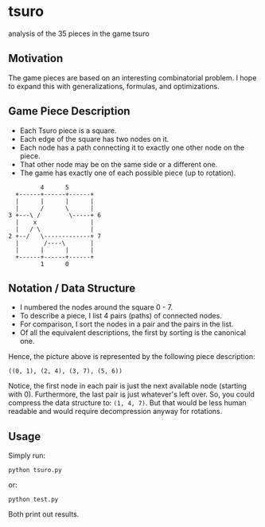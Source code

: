 # tsuro
analysis of the 35 pieces in the game tsuro

## Motivation
The game pieces are based on an interesting combinatorial problem.
I hope to expand this with generalizations, formulas, and optimizations.

## Game Piece Description
- Each Tsuro piece is a square.
- Each edge of the square has two nodes on it.
- Each node has a path connecting it to exactly one other node on the piece.
- That other node may be on the same side or a different one.
- The game has exactly one of each possible piece (up to rotation).

```
         4      5
  +------+------+------+
  |      |      |      |
  |      /      \      |
3 +---\ /        \-----+ 6
  |    x               |
  |   / \              |
2 +--/   \-------------+ 7
  |       /----\       |
  |      |      |      |
  +------+------+------+
         1      0
```

## Notation / Data Structure
- I numbered the nodes around the square 0 - 7.
- To describe a piece, I list 4 pairs (paths) of connected nodes.
- For comparison, I sort the nodes in a pair and the pairs in the list.
- Of all the equivalent descriptions, the first by sorting is the canonical one.

Hence, the picture above is represented by the following piece description:

    ((0, 1), (2, 4), (3, 7), (5, 6))

Notice, the first node in each pair is just the next available node (starting with 0).
Furthermore, the last pair is just whatever's left over.
So, you could compress the data structure to: `(1, 4, 7)`.
But that would be less human readable and would require decompression anyway for rotations.

## Usage
Simply run:

    python tsuro.py

or:

    python test.py

Both print out results.

